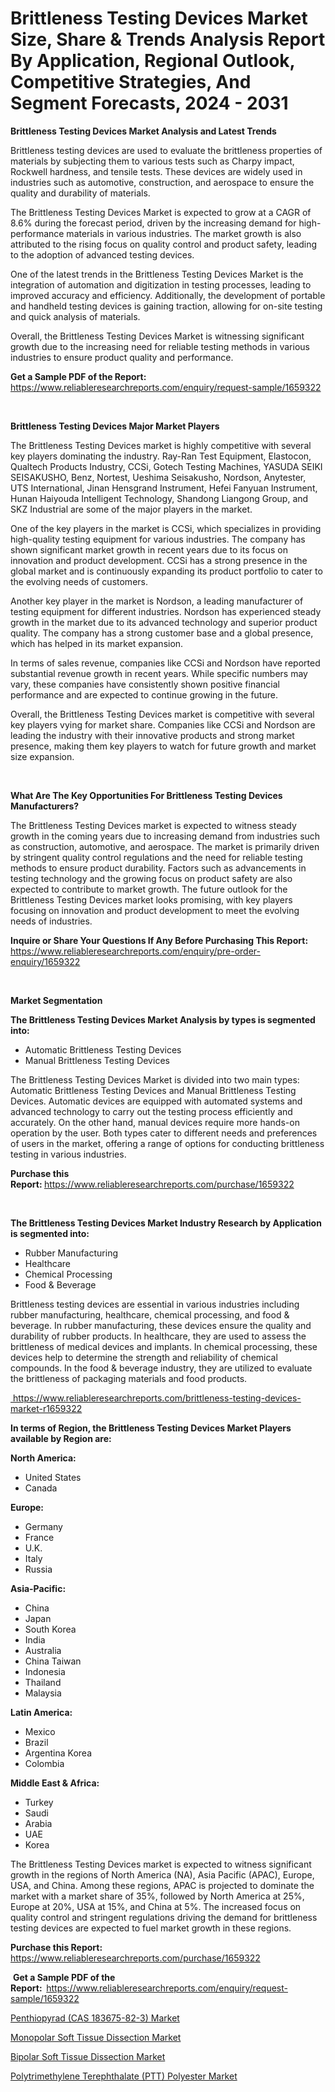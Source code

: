 <p><h1>Brittleness Testing Devices Market Size, Share & Trends Analysis Report By Application, Regional Outlook, Competitive Strategies, And Segment Forecasts, 2024 - 2031</h1></p><p><strong>Brittleness Testing Devices Market Analysis and Latest Trends</strong></p>
<p><p>Brittleness testing devices are used to evaluate the brittleness properties of materials by subjecting them to various tests such as Charpy impact, Rockwell hardness, and tensile tests. These devices are widely used in industries such as automotive, construction, and aerospace to ensure the quality and durability of materials.</p><p>The Brittleness Testing Devices Market is expected to grow at a CAGR of 8.6% during the forecast period, driven by the increasing demand for high-performance materials in various industries. The market growth is also attributed to the rising focus on quality control and product safety, leading to the adoption of advanced testing devices.</p><p>One of the latest trends in the Brittleness Testing Devices Market is the integration of automation and digitization in testing processes, leading to improved accuracy and efficiency. Additionally, the development of portable and handheld testing devices is gaining traction, allowing for on-site testing and quick analysis of materials.</p><p>Overall, the Brittleness Testing Devices Market is witnessing significant growth due to the increasing need for reliable testing methods in various industries to ensure product quality and performance.</p></p>
<p><strong>Get a Sample PDF of the Report:&nbsp;</strong> <a href="https://www.reliableresearchreports.com/enquiry/request-sample/1659322">https://www.reliableresearchreports.com/enquiry/request-sample/1659322</a></p>
<p>&nbsp;</p>
<p><strong>Brittleness Testing Devices Major Market Players</strong></p>
<p><p>The Brittleness Testing Devices market is highly competitive with several key players dominating the industry. Ray-Ran Test Equipment, Elastocon, Qualtech Products Industry, CCSi, Gotech Testing Machines, YASUDA SEIKI SEISAKUSHO, Benz, Nortest, Ueshima Seisakusho, Nordson, Anytester, UTS International, Jinan Hensgrand Instrument, Hefei Fanyuan Instrument, Hunan Haiyouda Intelligent Technology, Shandong Liangong Group, and SKZ Industrial are some of the major players in the market.</p><p>One of the key players in the market is CCSi, which specializes in providing high-quality testing equipment for various industries. The company has shown significant market growth in recent years due to its focus on innovation and product development. CCSi has a strong presence in the global market and is continuously expanding its product portfolio to cater to the evolving needs of customers.</p><p>Another key player in the market is Nordson, a leading manufacturer of testing equipment for different industries. Nordson has experienced steady growth in the market due to its advanced technology and superior product quality. The company has a strong customer base and a global presence, which has helped in its market expansion.</p><p>In terms of sales revenue, companies like CCSi and Nordson have reported substantial revenue growth in recent years. While specific numbers may vary, these companies have consistently shown positive financial performance and are expected to continue growing in the future.</p><p>Overall, the Brittleness Testing Devices market is competitive with several key players vying for market share. Companies like CCSi and Nordson are leading the industry with their innovative products and strong market presence, making them key players to watch for future growth and market size expansion.</p></p>
<p>&nbsp;</p>
<p><strong>What Are The Key Opportunities For Brittleness Testing Devices Manufacturers?</strong></p>
<p><p>The Brittleness Testing Devices market is expected to witness steady growth in the coming years due to increasing demand from industries such as construction, automotive, and aerospace. The market is primarily driven by stringent quality control regulations and the need for reliable testing methods to ensure product durability. Factors such as advancements in testing technology and the growing focus on product safety are also expected to contribute to market growth. The future outlook for the Brittleness Testing Devices market looks promising, with key players focusing on innovation and product development to meet the evolving needs of industries.</p></p>
<p><strong>Inquire or Share Your Questions If Any Before Purchasing This Report:</strong> <a href="https://www.reliableresearchreports.com/enquiry/pre-order-enquiry/1659322">https://www.reliableresearchreports.com/enquiry/pre-order-enquiry/1659322</a></p>
<p>&nbsp;</p>
<p><strong>Market Segmentation</strong></p>
<p><strong>The Brittleness Testing Devices Market Analysis by types is segmented into:</strong></p>
<p><ul><li>Automatic Brittleness Testing Devices</li><li>Manual Brittleness Testing Devices</li></ul></p>
<p><p>The Brittleness Testing Devices Market is divided into two main types: Automatic Brittleness Testing Devices and Manual Brittleness Testing Devices. Automatic devices are equipped with automated systems and advanced technology to carry out the testing process efficiently and accurately. On the other hand, manual devices require more hands-on operation by the user. Both types cater to different needs and preferences of users in the market, offering a range of options for conducting brittleness testing in various industries.</p></p>
<p><strong>Purchase this Report:&nbsp;</strong><a href="https://www.reliableresearchreports.com/purchase/1659322">https://www.reliableresearchreports.com/purchase/1659322</a></p>
<p>&nbsp;</p>
<p><strong>The Brittleness Testing Devices Market Industry Research by Application is segmented into:</strong></p>
<p><ul><li>Rubber Manufacturing</li><li>Healthcare</li><li>Chemical Processing</li><li>Food & Beverage</li></ul></p>
<p><p>Brittleness testing devices are essential in various industries including rubber manufacturing, healthcare, chemical processing, and food & beverage. In rubber manufacturing, these devices ensure the quality and durability of rubber products. In healthcare, they are used to assess the brittleness of medical devices and implants. In chemical processing, these devices help to determine the strength and reliability of chemical compounds. In the food & beverage industry, they are utilized to evaluate the brittleness of packaging materials and food products.</p></p>
<p><a href="https://www.reliableresearchreports.com/brittleness-testing-devices-market-r1659322">&nbsp;https://www.reliableresearchreports.com/brittleness-testing-devices-market-r1659322</a></p>
<p><strong>In terms of Region, the Brittleness Testing Devices Market Players available by Region are:</strong></p>
<p>
    <p> <strong> North America: </strong>
        <ul>
            <li>United States</li>
            <li>Canada</li>
        </ul>
        </p> 
    <p> <strong> Europe: </strong>
        <ul>
            <li>Germany</li>
            <li>France</li>
            <li>U.K.</li>
            <li>Italy</li>
            <li>Russia</li>
        </ul>
        </p> 
    <p> <strong> Asia-Pacific: </strong>
        <ul>
            <li>China</li>
            <li>Japan</li>
            <li>South Korea</li>
            <li>India</li>
            <li>Australia</li>
            <li>China Taiwan</li>
            <li>Indonesia</li>
            <li>Thailand</li>
            <li>Malaysia</li>
        </ul>
        </p> 
    <p> <strong> Latin America: </strong>
        <ul>
            <li>Mexico</li>
            <li>Brazil</li>
            <li>Argentina Korea</li>
            <li>Colombia</li>
        </ul>
        </p> 
    <p> <strong> Middle East & Africa: </strong>
        <ul>
            <li>Turkey</li>
            <li>Saudi</li>
            <li>Arabia</li>
            <li>UAE</li>
            <li>Korea</li>
        </ul>
    </p>
    </p>
<p><p>The Brittleness Testing Devices market is expected to witness significant growth in the regions of North America (NA), Asia Pacific (APAC), Europe, USA, and China. Among these regions, APAC is projected to dominate the market with a market share of 35%, followed by North America at 25%, Europe at 20%, USA at 15%, and China at 5%. The increased focus on quality control and stringent regulations driving the demand for brittleness testing devices are expected to fuel market growth in these regions.</p></p>
<p><strong>Purchase this Report: </strong><a href="https://www.reliableresearchreports.com/purchase/1659322">https://www.reliableresearchreports.com/purchase/1659322</a></p>
<p>&nbsp;<strong>Get a Sample PDF of the Report:&nbsp;&nbsp;</strong><a href="https://www.reliableresearchreports.com/enquiry/request-sample/1659322">https://www.reliableresearchreports.com/enquiry/request-sample/1659322</a></p>
<p><strong></strong></p>
<p><p><a href="https://medium.com/@carlahoustonh51/penthiopyrad-cas-183675-82-3-market-investigation-industry-evolution-and-forecast-till-2031-48e6588172d1">Penthiopyrad (CAS 183675-82-3) Market</a></p><p><a href="https://github.com/fkhcgcyl33/Market-Research-Report-List-1/blob/main/monopolar-soft-tissue-dissection-market.md">Monopolar Soft Tissue Dissection Market</a></p><p><a href="https://github.com/ctanaka235/Market-Research-Report-List-1/blob/main/bipolar-soft-tissue-dissection-market.md">Bipolar Soft Tissue Dissection Market</a></p><p><a href="https://medium.com/@jewelmohr25/polytrimethylene-terephthalate-ptt-polyester-market-growth-outlook-from-2024-to-2031-and-it-is-f9dc8dfa3cb3">Polytrimethylene Terephthalate (PTT) Polyester Market</a></p></p>